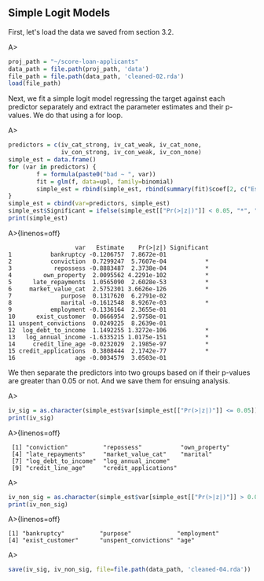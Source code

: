 ## Simple Logit Models

First, let's load the data we saved from section 3.2.

A>
```r
proj_path = "~/score-loan-applicants"
data_path = file.path(proj_path, 'data')
file_path = file.path(data_path, 'cleaned-02.rda')
load(file_path)
```

Next, we fit a simple logit model regressing the target against each predictor separately and extract the parameter estimates and their p-values. We do that using a for loop.

A>
```r
predictors = c(iv_cat_strong, iv_cat_weak, iv_cat_none, 
               iv_con_strong, iv_con_weak, iv_con_none)
simple_est = data.frame()
for (var in predictors) {
        f = formula(paste0("bad ~ ", var))
        fit = glm(f, data=upl, family=binomial)
        simple_est = rbind(simple_est, rbind(summary(fit)$coef[2, c("Estimate", "Pr(>|z|)")]))
} 
simple_est = cbind(var=predictors, simple_est)
simple_est$Significant = ifelse(simple_est[["Pr(>|z|)"]] < 0.05, "*", " ")
print(simple_est)
```

A>{linenos=off}
```
                   var   Estimate    Pr(>|z|) Significant
1           bankruptcy -0.1206757  7.8672e-01            
2           conviction  0.7299247  5.7607e-04           *
3            repossess -0.8883487  2.3738e-04           *
4         own_property  2.0095562 4.2291e-102           *
5      late_repayments  1.0565090  2.6028e-53           *
6     market_value_cat  2.5752301 3.6626e-126           *
7              purpose  0.1317620  6.2791e-02            
8              marital -0.1612548  8.9267e-03           *
9           employment -0.1336164  2.3655e-01            
10      exist_customer  0.0666954  2.9758e-01            
11 unspent_convictions  0.0249225  8.2639e-01            
12  log_debt_to_income  1.1492255 1.3272e-106           *
13   log_annual_income -1.6335215 1.0175e-151           *
14     credit_line_age -0.0232029  2.1985e-97           *
15 credit_applications  0.3808444  2.1742e-77           *
16                 age -0.0034579  3.0503e-01            
```

We then separate the predictors into two groups based on if their p-values are greater than 0.05 or not. And we save them for ensuing analysis.

A>
```r
iv_sig = as.character(simple_est$var[simple_est[["Pr(>|z|)"]] <= 0.05])
print(iv_sig)
```

A>{linenos=off}
```
 [1] "conviction"          "repossess"           "own_property"        
 [4] "late_repayments"     "market_value_cat"    "marital"             
 [7] "log_debt_to_income"  "log_annual_income"  
 [9] "credit_line_age"     "credit_applications"
```

A>
```r
iv_non_sig = as.character(simple_est$var[simple_est[["Pr(>|z|)"]] > 0.05])
print(iv_non_sig)
```

A>{linenos=off}
```
[1] "bankruptcy"          "purpose"             "employment"          
[4] "exist_customer"      "unspent_convictions" "age"                
```

A>
```r
save(iv_sig, iv_non_sig, file=file.path(data_path, 'cleaned-04.rda'))
```
